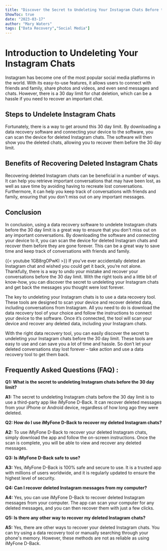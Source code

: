 ```yaml
---
title: "Discover the Secret to Undeleting Your Instagram Chats Before the 30 Day Limit!"
ShowToc: true 
date: "2023-03-17"
author: "Mary Waters" 
tags: ["Data Recovery","Social Media"]
---
```

# Introduction to Undeleting Your Instagram Chats 

Instagram has become one of the most popular social media platforms in the world. With its easy-to-use features, it allows users to connect with friends and family, share photos and videos, and even send messages and chats. However, there is a 30 day limit for chat deletion, which can be a hassle if you need to recover an important chat. 

## Steps to Undelete Instagram Chats

Fortunately, there is a way to get around this 30 day limit. By downloading a data recovery software and connecting your device to the software, you can scan the device for deleted Instagram chats. The software will then show you the deleted chats, allowing you to recover them before the 30 day limit. 

## Benefits of Recovering Deleted Instagram Chats

Recovering deleted Instagram chats can be beneficial in a number of ways. It can help you retrieve important conversations that may have been lost, as well as save time by avoiding having to recreate lost conversations. Furthermore, it can help you keep track of conversations with friends and family, ensuring that you don't miss out on any important messages. 

## Conclusion

In conclusion, using a data recovery software to undelete Instagram chats before the 30 day limit is a great way to ensure that you don't miss out on any important conversations. By downloading the software and connecting your device to it, you can scan the device for deleted Instagram chats and recover them before they are gone forever. This can be a great way to save time and keep track of conversations with friends and family.

{{< youtube 1GB8rgOPwKI >}} 
If you’ve ever accidentally deleted an Instagram chat and wished you could get it back, you’re not alone. Thankfully, there is a way to undo your mistake and recover your conversations before the 30 day limit. With the right tools and a little bit of know-how, you can discover the secret to undeleting your Instagram chats and get back the messages you thought were lost forever. 

The key to undeleting your Instagram chats is to use a data recovery tool. These tools are designed to scan your device and recover deleted data, including conversations from Instagram. All you need to do is download the data recovery tool of your choice and follow the instructions to connect your device to the software. Once it’s connected, the tool will scan your device and recover any deleted data, including your Instagram chats. 

With the right data recovery tool, you can easily discover the secret to undeleting your Instagram chats before the 30 day limit. These tools are easy to use and can save you a lot of time and hassle. So don’t let your deleted conversations stay lost forever – take action and use a data recovery tool to get them back.

## Frequently Asked Questions (FAQ) :
**Q1: What is the secret to undeleting Instagram chats before the 30 day limit?**

**A1:** The secret to undeleting Instagram chats before the 30 day limit is to use a third-party app like iMyFone D-Back. It can recover deleted messages from your iPhone or Android device, regardless of how long ago they were deleted.

**Q2: How do I use iMyFone D-Back to recover my deleted Instagram chats?**

**A2:** To use iMyFone D-Back to recover your deleted Instagram chats, simply download the app and follow the on-screen instructions. Once the scan is complete, you will be able to view and recover any deleted messages.

**Q3: Is iMyFone D-Back safe to use?**

**A3:** Yes, iMyFone D-Back is 100% safe and secure to use. It is a trusted app with millions of users worldwide, and it is regularly updated to ensure the highest level of security.

**Q4: Can I recover deleted Instagram messages from my computer?**

**A4:** Yes, you can use iMyFone D-Back to recover deleted Instagram messages from your computer. The app can scan your computer for any deleted messages, and you can then recover them with just a few clicks.

**Q5: Is there any other way to recover my deleted Instagram chats?**

**A5:** Yes, there are other ways to recover your deleted Instagram chats. You can try using a data recovery tool or manually searching through your phone's memory. However, these methods are not as reliable as using iMyFone D-Back.


